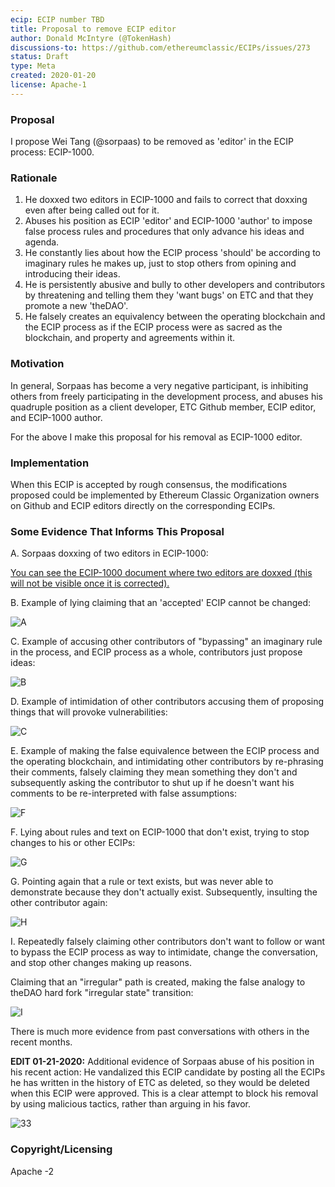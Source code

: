 ```yaml
---
ecip: ECIP number TBD
title: Proposal to remove ECIP editor
author: Donald McIntyre (@TokenHash)
discussions-to: https://github.com/ethereumclassic/ECIPs/issues/273
status: Draft
type: Meta
created: 2020-01-20
license: Apache-1
---
```


### Proposal

I propose Wei Tang (@sorpaas) to be removed as 'editor' in the ECIP process: ECIP-1000.

### Rationale

1. He doxxed two editors in ECIP-1000 and fails to correct that doxxing even after being called out for it.
2. Abuses his position as ECIP 'editor' and ECIP-1000 'author' to impose false process rules and procedures that only advance his ideas and agenda.
3. He constantly lies about how the ECIP process 'should' be according to imaginary rules he makes up, just to stop others from opining and introducing their ideas.
4. He is persistently abusive and bully to other developers and contributors by threatening and telling them they 'want bugs' on ETC and that they promote a new 'theDAO'.
5. He falsely creates an equivalency between the operating blockchain and the ECIP process as if the ECIP process were as sacred as the blockchain, and property and agreements within it.

### Motivation

In general, Sorpaas has become a very negative participant, is inhibiting others from freely participating in the development process, and abuses his quadruple position as a client developer, ETC Github member, ECIP editor, and ECIP-1000 author.

For the above I make this proposal for his removal as ECIP-1000 editor.

### Implementation

When this ECIP is accepted by rough consensus, the modifications proposed could be implemented by Ethereum Classic Organization owners on Github and ECIP editors directly on the corresponding ECIPs.

### Some Evidence That Informs This Proposal

A. Sorpaas doxxing of two editors in ECIP-1000:

[You can see the ECIP-1000 document where two editors are doxxed (this will not be visible once it is corrected).](https://ecips.ethereumclassic.org/ECIPs/ecip-1000)

B. Example of lying claiming that an 'accepted' ECIP cannot be changed:

![A](https://user-images.githubusercontent.com/29529586/72753234-8ff15800-3b81-11ea-9d81-519f8be592a3.png)

C. Example of accusing other contributors of "bypassing" an imaginary rule in the process, and ECIP process as a whole, contributors just propose ideas:

![B](https://user-images.githubusercontent.com/29529586/72753313-de9ef200-3b81-11ea-9830-037735e28de0.png)

D. Example of intimidation of other contributors accusing them of proposing things that will provoke vulnerabilities:

![C](https://user-images.githubusercontent.com/29529586/72753604-946a4080-3b82-11ea-95af-f37eaadf1a4f.png)

E. Example of making the false equivalence between the ECIP process and the operating blockchain, and intimidating other contributors by re-phrasing their comments, falsely claiming they mean something they don't and subsequently asking the contributor to shut up if he doesn't want his comments to be re-interpreted with false assumptions:

![F](https://user-images.githubusercontent.com/29529586/72754188-5a01a300-3b84-11ea-9576-d6fcd44ececc.png)
  
F. Lying about rules and text on ECIP-1000 that don't exist, trying to stop changes to his or other ECIPs:

![G](https://user-images.githubusercontent.com/29529586/72754356-c8466580-3b84-11ea-9b02-609f1b12414b.png)

G. Pointing again that a rule or text exists, but was never able to demonstrate because they don't actually exist. Subsequently, insulting the other contributor again:

![H](https://user-images.githubusercontent.com/29529586/72754495-3559fb00-3b85-11ea-9b44-9c59008dfb59.png)

I. Repeatedly falsely claiming other contributors don't want to follow or want to bypass the ECIP process as way to intimidate, change the conversation, and stop other changes making up reasons. 

Claiming that an "irregular" path is created, making the false analogy to theDAO hard fork "irregular state" transition:

![I](https://user-images.githubusercontent.com/29529586/72754762-fb3d2900-3b85-11ea-92ba-297956990eb6.png)
 
There is much more evidence from past conversations with others in the recent months.

**EDIT 01-21-2020:** Additional evidence of Sorpaas abuse of his position in his recent action: He vandalized this ECIP candidate by posting all the ECIPs he has written in the history of ETC as deleted, so they would be deleted when this ECIP were approved. This is a clear attempt to block his removal by using malicious tactics, rather than arguing in his favor.

![33](https://user-images.githubusercontent.com/29529586/72848386-b686c000-3c61-11ea-9140-637cf23da668.png)

### Copyright/Licensing

Apache -2
